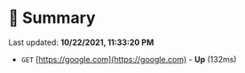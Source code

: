 # 📖 Summary
Last updated: **10/22/2021, 11:33:20 PM**

- `GET` [https://google.com](https://google.com) - **Up** (132ms)
